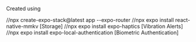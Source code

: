 Created using 

 //npx create-expo-stack@latest app --expo-router
 //npx expo install react-native-mmkv     [Storage]
 //npx expo install expo-haptics          [Vibration Alerts]
 //npx expo install expo-local-authentication   [Biometric Authentication]
